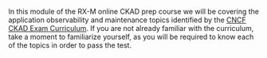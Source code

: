 <!-- CKAD Self-Study Mod 5 -->

In this module of the RX-M online CKAD prep course we will be covering the application observability and maintenance topics identified by the [CNCF CKAD Exam Curriculum](https://github.com/cncf/curriculum/blob/master/CKAD_Curriculum_V1.23.pdf). If you are not already familiar with the curriculum, take a moment to familiarize yourself, as you will be required to know each of the topics in order to pass the test.
